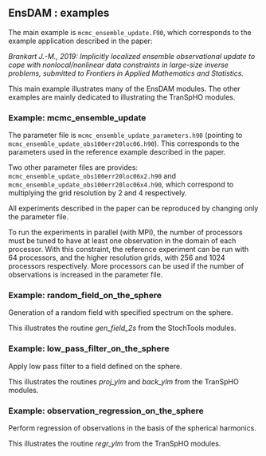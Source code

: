 ## EnsDAM : examples

The main example is `mcmc_ensemble_update.F90`,
which corresponds to the example application described in the paper:

*Brankart J.-M., 2019: 
Implicitly localized ensemble observational update
to cope with nonlocal/nonlinear data constraints
in large-size inverse problems,
submitted to Frontiers in Applied Mathematics and Statistics.*

This main example illustrates many of the EnsDAM modules.
The other examples are mainly dedicated
to illustrating the TranSpHO modules.

### Example: mcmc_ensemble_update

The parameter file is `mcmc_ensemble_update_parameters.h90`
(pointing to `mcmc_ensemble_update_obs100err20loc06.h90`).
This corresponds to the parameters used in the reference example
described in the paper.

Two other parameter files are provides:
`mcmc_ensemble_update_obs100err20loc06x2.h90` and
`mcmc_ensemble_update_obs100err20loc06x4.h90`,
which correspond to multiplying the grid resolution
by 2 and 4 respectively.

All experiments described in the paper
can be reproduced by changing only the parameter file.

To run the experiments in parallel (with MPI), the number of processors must be tuned
to have at least one observation in the domain of each processor.
With this constraint, the reference experiment can be run
with 64 processors, and the higher resolution grids,
with 256 and 1024 processors respectively.
More processors can be used if the number of observations
is increased in the parameter file.

### Example: random_field_on_the_sphere

Generation of a random field with specified spectrum on the sphere.

This illustrates the routine *gen_field_2s* from the StochTools modules.

### Example: low_pass_filter_on_the_sphere

Apply low pass filter to a field defined on the sphere.

This illustrates the routines *proj_ylm* and *back_ylm* from the TranSpHO modules.

### Example: observation_regression_on_the_sphere

Perform regression of observations in the basis of the spherical harmonics.

This illustrates the routine *regr_ylm* from the TranSpHO modules.
